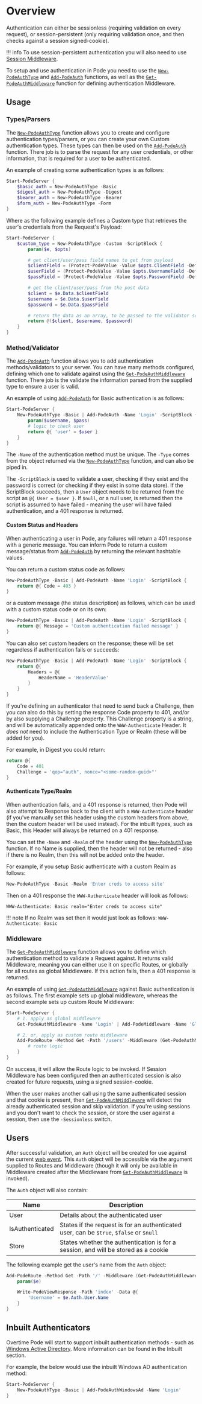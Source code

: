 # Overview

Authentication can either be sessionless (requiring validation on every request), or session-persistent (only requiring validation once, and then checks against a session signed-cookie).

!!! info
    To use session-persistent authentication you will also need to use [Session Middleware](../../Middleware/Types/Sessions).

To setup and use authentication in Pode you need to use the [`New-PodeAuthType`](../../../Functions/Authentication/New-PodeAuthType) and [`Add-PodeAuth`](../../../Functions/Authentication/Add-PodeAuth) functions, as well as the [`Get-PodeAuthMiddleware`](../../../Functions/Authentication/Get-PodeAuthMiddleware) function for defining authentication Middleware.

## Usage

### Types/Parsers

The [`New-PodeAuthType`](../../../Functions/Authentication/New-PodeAuthType) function allows you to create and configure authentication types/parsers, or you can create your own Custom authentication types. These types can then be used on the [`Add-PodeAuth`](../../../Functions/Authentication/Add-PodeAuth) function. There job is to parse the request for any user credentials, or other information, that is required for a user to be authenticated.

An example of creating some authentication types is as follows:

```powershell
Start-PodeServer {
    $basic_auth = New-PodeAuthType -Basic
    $digest_auth = New-PodeAuthType -Digest
    $bearer_auth = New-PodeAuthType -Bearer
    $form_auth = New-PodeAuthType -Form
}
```

Where as the following example defines a Custom type that retrieves the user's credentials from the Request's Payload:

```powershell
Start-PodeServer {
    $custom_type = New-PodeAuthType -Custom -ScriptBlock {
        param($e, $opts)

        # get client/user/pass field names to get from payload
        $clientField = (Protect-PodeValue -Value $opts.ClientField -Default 'client')
        $userField = (Protect-PodeValue -Value $opts.UsernameField -Default 'username')
        $passField = (Protect-PodeValue -Value $opts.PasswordField -Default 'password')

        # get the client/user/pass from the post data
        $client = $e.Data.$clientField
        $username = $e.Data.$userField
        $password = $e.Data.$passField

        # return the data as an array, to be passed to the validator script
        return @($client, $username, $password)
    }
}
```

### Method/Validator

The [`Add-PodeAuth`](../../../Functions/Authentication/Add-PodeAuth) function allows you to add authentication methods/validators to your server. You can have many methods configured, defining which one to validate against using the [`Get-PodeAuthMiddleware`](../../../Functions/Authentication/Get-PodeAuthMiddleware) function. There job is the validate the information parsed from the supplied type to ensure a user is valid.

An example of using [`Add-PodeAuth`](../../../Functions/Authentication/Add-PodeAuth) for Basic authentication is as follows:

```powershell
Start-PodeServer {
    New-PodeAuthType -Basic | Add-PodeAuth -Name 'Login' -ScriptBlock {
        param($username, $pass)
        # logic to check user
        return @{ 'user' = $user }
    }
}
```

The `-Name` of the authentication method must be unique. The `-Type` comes from the object returned via the [`New-PodeAuthType`](../../../Functions/Authentication/New-PodeAuthType) function, and can also be piped in.

The `-ScriptBlock` is used to validate a user, checking if they exist and the password is correct (or checking if they exist in some data store). If the ScriptBlock succeeds, then a `User` object needs to be returned from the script as `@{ User = $user }`. If `$null`, or a null user, is returned then the script is assumed to have failed - meaning the user will have failed authentication, and a 401 response is returned.

#### Custom Status and Headers

When authenticating a user in Pode, any failures will return a 401 response with a generic message. You can inform Pode to return a custom message/status from [`Add-PodeAuth`](../../../Functions/Authentication/Add-PodeAuth) by returning the relevant hashtable values.

You can return a custom status code as follows:

```powershell
New-PodeAuthType -Basic | Add-PodeAuth -Name 'Login' -ScriptBlock {
    return @{ Code = 403 }
}
```

or a custom message (the status description) as follows, which can be used with a custom status code or on its own:

```powershell
New-PodeAuthType -Basic | Add-PodeAuth -Name 'Login' -ScriptBlock {
    return @{ Message = 'Custom authentication failed message' }
}
```

You can also set custom headers on the response; these will be set regardless if authentication fails or succeeds:

```powershell
New-PodeAuthType -Basic | Add-PodeAuth -Name 'Login' -ScriptBlock {
    return @{
        Headers = @{
            HeaderName = 'HeaderValue'
        }
    }
}
```

If you're defining an authenticator that need to send back a Challenge, then you can also do this by setting the response Code property to 401, and/or by also supplying a Challenge property.
This Challenge property is a string, and will be automatically appended onto the `WWW-Authenticate` Header. It *does not* need to include the Authentication Type or Realm (these will be added for you).

For example, in Digest you could return:

```powershell
return @{
    Code = 401
    Challenge = 'qop="auth", nonce="<some-random-guid>"'
}
```

#### Authenticate Type/Realm

When authentication fails, and a 401 response is returned, then Pode will also attempt to Response back to the client with a `WWW-Authenticate` header (if you've manually set this header using the custom headers from above, then the custom header will be used instead). For the inbuilt types, such as Basic, this Header will always be returned on a 401 response.

You can set the `-Name` and `-Realm` of the header using the [`New-PodeAuthType`](../../../Functions/Authentication/New-PodeAuthType) function. If no Name is supplied, then the header will not be returned - also if there is no Realm, then this will not be added onto the header.

For example, if you setup Basic authenticate with a custom Realm as follows:

```powershell
New-PodeAuthType -Basic -Realm 'Enter creds to access site'
```

Then on a 401 response the `WWW-Authenticate` header will look as follows:

```plain
WWW-Authenticate: Basic realm="Enter creds to access site"
```

!!! note
    If no Realm was set then it would just look as follows: `WWW-Authenticate: Basic`

### Middleware

The [`Get-PodeAuthMiddleware`](../../../Functions/Authentication/Get-PodeAuthMiddleware) function allows you to define which authentication method to validate a Request against. It returns valid Middleware, meaning you can either use it on specific Routes, or globally for all routes as global Middleware. If this action fails, then a 401 response is returned.

An example of using [`Get-PodeAuthMiddleware`](../../../Functions/Authentication/Get-PodeAuthMiddleware) against Basic authentication is as follows. The first example sets up global middleware, whereas the second example sets up custom Route Middleware:

```powershell
Start-PodeServer {
    # 1. apply as global middleware
    Get-PodeAuthMiddleware -Name 'Login' | Add-PodeMiddleware -Name 'GlobalAuthValidation'

    # 2. or, apply as custom route middleware
    Add-PodeRoute -Method Get -Path '/users' -Middleware (Get-PodeAuthMiddleware -Name 'Login') -ScriptBlock {
        # route logic
    }
}
```

On success, it will allow the Route logic to be invoked. If Session Middleware has been configured then an authenticated session is also created for future requests, using a signed session-cookie.

When the user makes another call using the same authenticated session and that cookie is present, then [`Get-PodeAuthMiddleware`](../../../Functions/Authentication/Get-PodeAuthMiddleware) will detect the already authenticated session and skip validation. If you're using sessions and you don't want to check the session, or store the user against a session, then use the `-Sessionless` switch.

## Users

After successful validation, an `Auth` object will be created for use against the current [web event](../../WebEvent). This `Auth` object will be accessible via the argument supplied to Routes and Middleware (though it will only be available in Middleware created after the Middleware from [`Get-PodeAuthMiddleware`](../../../Functions/Authentication/Get-PodeAuthMiddleware) is invoked).

The `Auth` object will also contain:

| Name | Description |
| ---- | ----------- |
| User | Details about the authenticated user |
| IsAuthenticated | States if the request is for an authenticated user, can be `$true`, `$false` or `$null` |
| Store | States whether the authentication is for a session, and will be stored as a cookie |

The following example get the user's name from the `Auth` object:

```powershell
Add-PodeRoute -Method Get -Path '/' -Middleware (Get-PodeAuthMiddleware -Name 'Login') -ScriptBlock {
    param($e)

    Write-PodeViewResponse -Path 'index' -Data @{
        'Username' = $e.Auth.User.Name
    }
}
```

## Inbuilt Authenticators

Overtime Pode will start to support inbuilt authentication methods - such as [Windows Active Directory](../Inbuilt/WindowsAD). More information can be found in the Inbuilt section.

For example, the below would use the inbuilt Windows AD authentication method:

```powershell
Start-PodeServer {
    New-PodeAuthType -Basic | Add-PodeAuthWindowsAd -Name 'Login'
}
```
